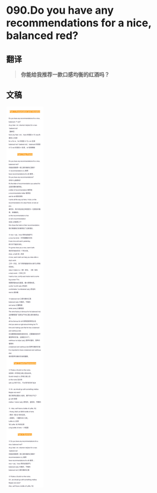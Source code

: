 # 090.Do you have any recommendations for a nice, balanced red?

## 翻译

> **你能给我推荐一款口感均衡的红酒吗？**

## 文稿

![](img/090.jpg)

